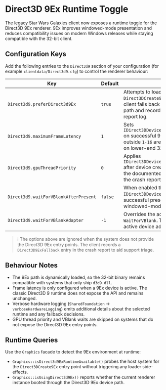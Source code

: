 # Direct3D 9Ex Runtime Toggle

The legacy Star Wars Galaxies client now exposes a runtime toggle for the Direct3D 9Ex renderer. 9Ex improves windowed-mode presentation and reduces compatibility issues on modern Windows releases while staying compatible with the 32-bit client.

## Configuration Keys

Add the following entries to the `Direct3d9` section of your configuration (for example `clientdata/Direct3d9.cfg`) to control the renderer behaviour:

| Key | Default | Description |
| --- | --- | --- |
| `Direct3d9.preferDirect3d9Ex` | `true` | Attempts to load the Direct3D 9Ex runtime via `Direct3DCreate9Ex`. When unavailable the client falls back to the classic Direct3D 9 path and records the reason in the crash report log. |
| `Direct3d9.maximumFrameLatency` | `1` | Sets `IDirect3DDevice9Ex::SetMaximumFrameLatency` on successful 9Ex device creation. Values outside `1-16` are clamped to preserve stability on lower-end 32-bit hardware. |
| `Direct3d9.gpuThreadPriority` | `0` | Applies `IDirect3DDevice9Ex::SetGPUThreadPriority` after device creation. The value is clamped to the documented `-7..7` range and recorded in the crash report metadata. |
| `Direct3d9.waitForVBlankAfterPresent` | `false` | When enabled the renderer calls `IDirect3DDevice9Ex::WaitForVBlank` after a successful present to reduce tearing on windowed-mode swap chains. |
| `Direct3d9.waitForVBlankAdapter` | `-1` | Overrides the adapter index passed to `WaitForVBlank`. The default (`-1`) reuses the active device adapter. |

> ℹ️ The options above are ignored when the system does not provide the Direct3D 9Ex entry points. The client records a `Direct3D9ExFallback` entry in the crash report to aid support triage.

## Behaviour Notes

* The 9Ex path is dynamically loaded, so the 32-bit binary remains compatible with systems that only ship `d3d9.dll`.
* Frame latency is only configured when a 9Ex device is active. The classic Direct3D 9 runtime does not expose the API and remains unchanged.
* Verbose hardware logging (`SharedFoundation` → `verboseHardwareLogging`) emits additional details about the selected runtime and any fallback decisions.
* GPU thread priority and VBlank waits are skipped on systems that do not expose the Direct3D 9Ex entry points.

## Runtime Queries

Use the `Graphics` facade to detect the 9Ex environment at runtime:

* `Graphics::isDirect3d9ExRuntimeAvailable()` probes the host system for the `Direct3DCreate9Ex` entry point without triggering any loader side-effects.
* `Graphics::isUsingDirect3d9Ex()` reports whether the current renderer instance booted through the Direct3D 9Ex device path.

